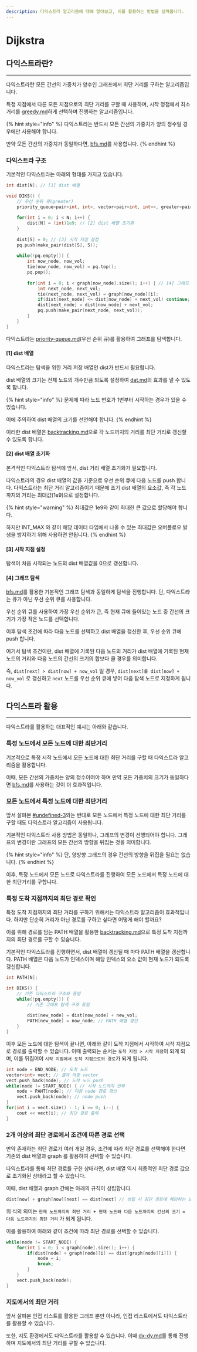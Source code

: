 ```yaml
---
description: 다익스트라 알고리즘에 대해 알아보고, 이를 활용하는 방법을 살펴봅니다.
---
```


# Dijkstra

## 다익스트라란?

***

다익스트라란 모든 간선의 가중치가 양수인 그래프에서 최단 거리를 구하는 알고리즘입니다.

특정 지점에서 다른 모든 지점으로의 최단 거리를 구할 때 사용하며, 시작 정점에서 최소거리를 [greedy.md](greedy.md "mention")하게 선택하며 진행하는 알고리즘입니다.

{% hint style="info" %}
다익스트라는 반드시 모든 간선의 가중치가 양의 정수일 경우에만 사용해야 합니다.

만약 모든 간선의 가중치가 동일하다면, [bfs.md](bfs.md "mention")를 사용합니다.
{% endhint %}

### 다익스트라 구조

기본적인 다익스트라는 아래의 형태를 가지고 있습니다.

```cpp
int dist[N]; // [1] dist 배열

void DIKS() {
    // 우선 순위 큐(greater)
    priority_queue<pair<int, int>, vector<pair<int, int>>, greater<pair<int, int>>> pq;
    
    for(int i = 0; i < N; i++) {
        dist[N] = (int)1e9; // [2] dist 배열 초기화
    }
    
    dist[S] = 0; // [3] 시작 지점 설정
    pq.push(make_pair(dist[S], S));
    
    while(!pq.empty()) {
        int now_node, now_vol;
        tie(now_node, now_vol) = pq.top();
        pq.pop();
        
        for(int i = 0; i < graph[now_node].size(); i++) { // [4] 그래프 탐색
            int next_node, next_vol;
            tie(next_node, next_vol) = graph[now_node][i];
            if(dist[next_node] <= dist[now_node] + next_vol) continue; // [4] 탐색 조건
            dist[next_node] = dist[now_node] + next_vol;
            pq.push(make_pair(next_node, next_vol));
        }
    }
}
```

다익스트라는 [priority-queue.md](priority-queue.md "mention")(우선 순위 큐)를 활용하여 그래프를 탐색합니다.

#### \[1] dist 배열

다익스트라는 탐색을 위한 거리 저장 배열인 dist가 반드시 필요합니다.

dist 배열의 크기는 전체 노드의 개수만큼 되도록 설정하여 [dat.md](dat.md "mention")의 효과를 낼 수 있도록 합니다.

{% hint style="info" %}
문제에 따라 노드 번호가 1번부터 시작하는 경우가 있을 수 있습니다.

이에 주의하여 dist 배열의 크기를 선언해야 합니다.
{% endhint %}

이러한 dist 배열은 [backtracking.md](backtracking.md "mention")으로 각 노드까지의 거리를 최단 거리로 갱신할 수 있도록 합니다.

#### \[2] dist 배열 초기화

본격적인 다익스트라 탐색에 앞서, dist 거리 배열 초기화가 필요합니다.

다익스트라의 경우 dist 배열의 값을 기준으로 우선 순위 큐에 다음 노드를 push 합니다. 다익스트라는 최단 거리 알고리즘이기 때문에 초기 dist 배열의 요소값, 즉 각 노드까지의 거리는 최대값(1e9)으로 설정합니다.

{% hint style="warning" %}
최대값은 1e9와 같이 최대한 큰 값으로 할당해야 합니다.

하지만 INT\_MAX 와 같이 해당 데이터 타입에서 나올 수 있는 최대값은 오버플로우 발생을 방지하기 위해 사용하면 안됩니다.
{% endhint %}

#### \[3] 시작 지점 설정

탐색이 처음 시작되는 노드의 dist 배열값을 0으로 갱신합니다.

#### \[4] 그래프 탐색

[bfs.md](bfs.md "mention")를 활용한 기본적인 그래프 탐색과 동일하게 탐색을 진행합니다. 단, 다익스트라는 큐가 아닌 우선 순위 큐를 사용합니다.

우선 순위 큐를 사용하여 가장 우선 순위가 큰, 즉 현재 큐에 들어있는 노드 중 간선의 크기가 가장 작은 노드를 선택합니다.

이후 탐색 조건에 따라 다음 노드를 선택하고 dist 배열을 갱신한 후, 우선 순위 큐에 push 합니다.

여기서 탐색 조건이란, dist 배열에 기록된 다음 노드의 거리가 dist 배열에 기록된 현재 노드의 거리와 다음 노드의 간선의 크기의 합보다 클 경우를 의미합니다.

즉, `dist[next] > dist[now] + now_vol` 일 경우, `dist[next]를 dist[now] + now_vol` 로 갱신하고 `next` 노드를 우선 순위 큐에 넣어 다음 탐색 노드로 지정하게 됩니다.



## 다익스트라 활용

***

다익스트라를 활용하는 대표적인 예시는 아래와 같습니다.

### 특정 노드에서 모든 노드에 대한 최단거리

기본적으로 특정 시작 노드에서 모든 노드에 대한 최단 거리를 구할 때 다익스트라 알고리즘을 활용합니다.

이때, 모든 간선의 가중치는 양의 정수이여야 하며 만약 모든 가중치의 크기가 동일하다면 [bfs.md](bfs.md "mention")를 사용하는 것이 더 효과적입니다.

### 모든 노드에서 특정 노드에 대한 최단거리

앞서 살펴본 [#undefined-3](dijkstra.md#undefined-3 "mention")와는 반대로 모든 노드에서 특정 노드에 대한 최단 거리를 구할 때도 다익스트라 알고리즘이 사용됩니다.

기본적인 다익스트라 사용 방법은 동일하나, 그래프의 변경이 선행되어야 합니다. 그래프의 변경이란 그래프의 모든 간선의 방향을 뒤집는 것을 의미합니다.

{% hint style="info" %}
단, 양방향 그래프의 경우 간선의 방향을 뒤집을 필요는 없습니다.
{% endhint %}

이후, 특정 노드에서 모든 노드로 다익스트라를 진행하여 모든 노드에서 특정 노드에 대한 최단거리를 구합니다.

### 특정 도착 지점까지의 최단 경로 확인

특정 도착 지점까지의 최단 거리를 구하기 위해서는 다익스트라 알고리즘이 효과적입니다. 하지만 단순히 거리가 아닌 경로를 구하고 싶다면 어떻게 해야 할까요?

이를 위해 경로를 담는 PATH 배열을 활용한 [backtracking.md](backtracking.md "mention")으로 특정 도착 지점까지의 최단 경로를 구할 수 있습니다.

기본적인 다익스트라를 진행하면서, dist 배열이 갱신될 때 마다 PATH 배열을 갱신합니다. PATH 배열은 다음 노드가 인덱스이며 해당 인덱스의 요소 값이 현재 노드가 되도록 갱신합니다.

```cpp
int PATH[N];

int DIKS() {
    // 기존 다익스트라 구조와 동일
    while(!pq.empty()) {
        // 기존 그래프 탐색 구조 동일
        
        dist[new_node] = dist[now_node] + new_vol;
        PATH[new_node] = now_node; // PATH 배열 갱신        
    }
}
```

이후 모든 노드에 대한 탐색이 끝나면, 아래와 같이 도착 지점에서 시작하여 시작 지점으로 경로를 출력할 수 있습니다. 이때 출력되는 순서는 `도착 지점 > 시작 지점`이 되게 되며, 이를 뒤집어야 `시작 지점에서 도착 지점으로의 경로`가 되게 됩니다.

```cpp
int node = END_NODE; // 도착 노드
vector<int> vect; // 결과 저장 vector
vect.push_back(node); // 도착 노드 push
while(node != START_NODE) { // 시작 노드까지 반복
    node = PAHT[node]; // 다음 node 경로 갱신
    vect.push_back(node); // node push
}
for(int i = vect.size() - 1; i >= 0; i--) {
    cout << vect[i]; // 최단 경로 출력
}
```

### 2개 이상의 최단 경로에서 조건에 따른 경로 선택

만약 존재하는 최단 경로가 여러 개일 경우, 조건에 따라 최단 경로를 선택해야 한다면 기존의 dist 배열과 graph 를 활용하여 선택할 수 있습니다.

다익스트라를 통해 최단 경로를 구한 상태라면, dist 배열 역시 최종적인 최단 경로 값으로 초기화된 상태라고 할 수 있습니다.

이때, dist 배열과 graph 간에는 아래의 규칙이 성립합니다.

```cpp
dist[now] + graph[now][next] == dist[next] // 성립 시 최단 경로에 해당하는 노드임을 의미
```

위 식의 의미는 `현재 노드까지의 최단 거리 + 현재 노드와 다음 노드까지의 간선의 크기 = 다음 노드까지의 최단 거리` 가 되게 됩니다.

이를 활용하여 아래와 같이 조건에 따라 최단 경로를 선택할 수 있습니다.

```cpp
while(node != START_NODE) {
    for(int i = 0; i < graph[node].size(); i++) {
        if(dist[node] + graph[node][i] == dist[graph[node][i]]) {
            node = i;
            break;
        }
    }
    vect.push_back(node);
}
```

### 지도에서의 최단 거리

앞서 살펴본 인접 리스트를 활용한 그래프 뿐만 아니라, 인접 리스트에서도 다익스트라를 활용할 수 있습니다.

또한, 지도 환경에서도 다익스트라를 활용할 수 있습니다. 이때 [dx-dy.md](dx-dy.md "mention")를 통해 진행하며 지도에서의 최단 거리를 구할 수 있습니다.
